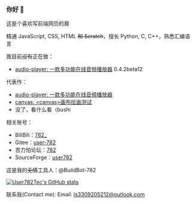 ### 你好 👋

这是个喜欢写前端网页的屑

精通 JavaScript, CSS, HTML ~~和 Scratch~~，擅长 Python, C, C++，熟悉汇编语言

我目前~~没有~~正在做：
* [audio-player: 一款多功能在线音频播放器](https://github.com/user782tec/audio-player) 0.4.2beta12

代表作：
* [audio-player: 一款多功能在线音频播放器](https://github.com/user782tec/audio-player)
* [canvas: \<canvas\>画布绘画测试](https://github.com/user782tec/canvas)
* 没了，看什么看（bushi

相关账号：
* BiliBili：[782_](https://space.bilibili.com/1046361194)
* Gitee：[user-782](https://gitee.com/user-782)
* 苦力怕论坛：[782](https://klpbbs.com/space-uid-196429.html)
* SourceForge：[user782](https://sourceforge.net/u/user782/profile)

这是我的~~无情~~工具人：@BuildBot-782

[![User782Tec's GitHub stats](https://github-readme-stats.vercel.app/api?username=User782Tec&show_icons=true&theme=transparent)](https://github.com/anuraghazra/github-readme-stats)

联系我(Contact me): Email: ls3309205212@outlook.com

<!--
**User782Tec/User782Tec** is a ✨ _special_ ✨ repository because its `README.md` (this file) appears on your GitHub profile.

Here are some ideas to get you started:

- 🔭 I’m currently working on ...
- 🌱 I’m currently learning ...
- 👯 I’m looking to collaborate on ...
- 🤔 I’m looking for help with ...
- 💬 Ask me about ...
- 📫 How to reach me: ...
- 😄 Pronouns: ...
- ⚡ Fun fact: ...
-->
